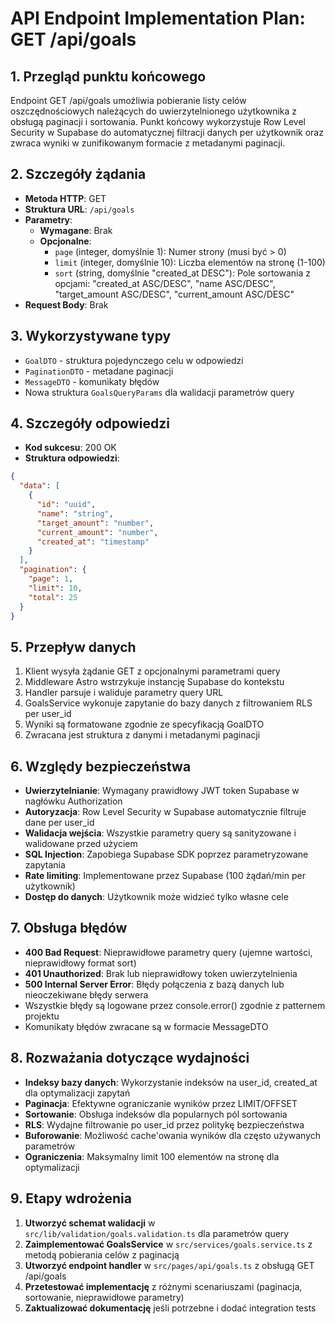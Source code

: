 # API Endpoint Implementation Plan: GET /api/goals

## 1. Przegląd punktu końcowego

Endpoint GET /api/goals umożliwia pobieranie listy celów oszczędnościowych należących do uwierzytelnionego użytkownika z obsługą paginacji i sortowania. Punkt końcowy wykorzystuje Row Level Security w Supabase do automatycznej filtracji danych per użytkownik oraz zwraca wyniki w zunifikowanym formacie z metadanymi paginacji.

## 2. Szczegóły żądania

- **Metoda HTTP**: GET
- **Struktura URL**: `/api/goals`
- **Parametry**:
  - **Wymagane**: Brak
  - **Opcjonalne**:
    - `page` (integer, domyślnie 1): Numer strony (musi być > 0)
    - `limit` (integer, domyślnie 10): Liczba elementów na stronę (1-100)
    - `sort` (string, domyślnie "created_at DESC"): Pole sortowania z opcjami: "created_at ASC/DESC", "name ASC/DESC", "target_amount ASC/DESC", "current_amount ASC/DESC"
- **Request Body**: Brak

## 3. Wykorzystywane typy

- `GoalDTO` - struktura pojedynczego celu w odpowiedzi
- `PaginationDTO` - metadane paginacji
- `MessageDTO` - komunikaty błędów
- Nowa struktura `GoalsQueryParams` dla walidacji parametrów query

## 4. Szczegóły odpowiedzi

- **Kod sukcesu**: 200 OK
- **Struktura odpowiedzi**:

```json
{
  "data": [
    {
      "id": "uuid",
      "name": "string",
      "target_amount": "number",
      "current_amount": "number",
      "created_at": "timestamp"
    }
  ],
  "pagination": {
    "page": 1,
    "limit": 10,
    "total": 25
  }
}
```

## 5. Przepływ danych

1. Klient wysyła żądanie GET z opcjonalnymi parametrami query
2. Middleware Astro wstrzykuje instancję Supabase do kontekstu
3. Handler parsuje i waliduje parametry query URL
4. GoalsService wykonuje zapytanie do bazy danych z filtrowaniem RLS per user_id
5. Wyniki są formatowane zgodnie ze specyfikacją GoalDTO
6. Zwracana jest struktura z danymi i metadanymi paginacji

## 6. Względy bezpieczeństwa

- **Uwierzytelnianie**: Wymagany prawidłowy JWT token Supabase w nagłówku Authorization
- **Autoryzacja**: Row Level Security w Supabase automatycznie filtruje dane per user_id
- **Walidacja wejścia**: Wszystkie parametry query są sanityzowane i walidowane przed użyciem
- **SQL Injection**: Zapobiega Supabase SDK poprzez parametryzowane zapytania
- **Rate limiting**: Implementowane przez Supabase (100 żądań/min per użytkownik)
- **Dostęp do danych**: Użytkownik może widzieć tylko własne cele

## 7. Obsługa błędów

- **400 Bad Request**: Nieprawidłowe parametry query (ujemne wartości, nieprawidłowy format sort)
- **401 Unauthorized**: Brak lub nieprawidłowy token uwierzytelnienia
- **500 Internal Server Error**: Błędy połączenia z bazą danych lub nieoczekiwane błędy serwera
- Wszystkie błędy są logowane przez console.error() zgodnie z patternem projektu
- Komunikaty błędów zwracane są w formacie MessageDTO

## 8. Rozważania dotyczące wydajności

- **Indeksy bazy danych**: Wykorzystanie indeksów na user_id, created_at dla optymalizacji zapytań
- **Paginacja**: Efektywne ograniczanie wyników przez LIMIT/OFFSET
- **Sortowanie**: Obsługa indeksów dla popularnych pól sortowania
- **RLS**: Wydajne filtrowanie po user_id przez politykę bezpieczeństwa
- **Buforowanie**: Możliwość cache'owania wyników dla często używanych parametrów
- **Ograniczenia**: Maksymalny limit 100 elementów na stronę dla optymalizacji

## 9. Etapy wdrożenia

1. **Utworzyć schemat walidacji** w `src/lib/validation/goals.validation.ts` dla parametrów query
2. **Zaimplementować GoalsService** w `src/services/goals.service.ts` z metodą pobierania celów z paginacją
3. **Utworzyć endpoint handler** w `src/pages/api/goals.ts` z obsługą GET /api/goals
4. **Przetestować implementację** z różnymi scenariuszami (paginacja, sortowanie, nieprawidłowe parametry)
5. **Zaktualizować dokumentację** jeśli potrzebne i dodać integration tests
